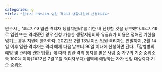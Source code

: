 ```yaml
---
categories: g
title: "원주시 코로나19 입원·격리자 생활지원비 신청하세요"
---
```

원주시는 ‘코로나19 입원·격리자 생활지원비’를 기한 내 신청할 것을 당부했다.코로나19로 입원 또는 격리됐던 경우 신청 가능한 생활지원비와 유급휴가 비용은 정해진 기한을 넘기는 경우 지원이 불가하다. 2022년 2월 13일 이전 입원·격리자는 연말까지, 2월 14일 이후 입원·격리자는 격리 해제 다음 날부터 90일 이내에 신청하면 된다.「감염병의 예방 및 관리에 관한 법률」에 따라 입원·격리 통지를 받은 사람 중 가구의 기준 중위소득 100% 이하(2022년 7월 11일 격리자부터) 금액에 해당하는 자가 신청 대상이다.기준 중위소